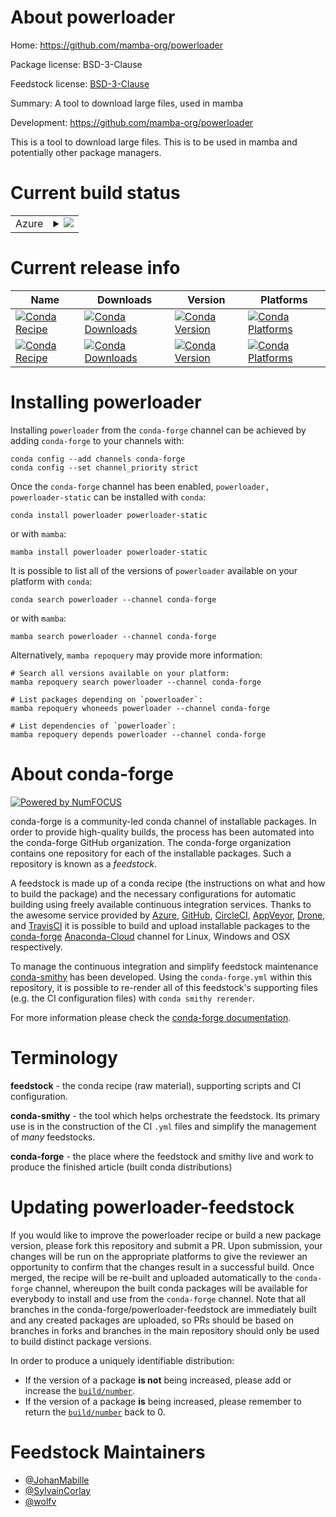 About powerloader
=================

Home: https://github.com/mamba-org/powerloader

Package license: BSD-3-Clause

Feedstock license: [BSD-3-Clause](https://github.com/conda-forge/powerloader-feedstock/blob/main/LICENSE.txt)

Summary: A tool to download large files, used in mamba

Development: https://github.com/mamba-org/powerloader

This is a tool to download large files. This is to be used in mamba and potentially other package managers.

Current build status
====================


<table>
    
  <tr>
    <td>Azure</td>
    <td>
      <details>
        <summary>
          <a href="https://dev.azure.com/conda-forge/feedstock-builds/_build/latest?definitionId=17160&branchName=main">
            <img src="https://dev.azure.com/conda-forge/feedstock-builds/_apis/build/status/powerloader-feedstock?branchName=main">
          </a>
        </summary>
        <table>
          <thead><tr><th>Variant</th><th>Status</th></tr></thead>
          <tbody><tr>
              <td>linux_64_openssl1.1.1</td>
              <td>
                <a href="https://dev.azure.com/conda-forge/feedstock-builds/_build/latest?definitionId=17160&branchName=main">
                  <img src="https://dev.azure.com/conda-forge/feedstock-builds/_apis/build/status/powerloader-feedstock?branchName=main&jobName=linux&configuration=linux_64_openssl1.1.1" alt="variant">
                </a>
              </td>
            </tr><tr>
              <td>linux_64_openssl3</td>
              <td>
                <a href="https://dev.azure.com/conda-forge/feedstock-builds/_build/latest?definitionId=17160&branchName=main">
                  <img src="https://dev.azure.com/conda-forge/feedstock-builds/_apis/build/status/powerloader-feedstock?branchName=main&jobName=linux&configuration=linux_64_openssl3" alt="variant">
                </a>
              </td>
            </tr><tr>
              <td>osx_64_openssl1.1.1</td>
              <td>
                <a href="https://dev.azure.com/conda-forge/feedstock-builds/_build/latest?definitionId=17160&branchName=main">
                  <img src="https://dev.azure.com/conda-forge/feedstock-builds/_apis/build/status/powerloader-feedstock?branchName=main&jobName=osx&configuration=osx_64_openssl1.1.1" alt="variant">
                </a>
              </td>
            </tr><tr>
              <td>osx_64_openssl3</td>
              <td>
                <a href="https://dev.azure.com/conda-forge/feedstock-builds/_build/latest?definitionId=17160&branchName=main">
                  <img src="https://dev.azure.com/conda-forge/feedstock-builds/_apis/build/status/powerloader-feedstock?branchName=main&jobName=osx&configuration=osx_64_openssl3" alt="variant">
                </a>
              </td>
            </tr><tr>
              <td>win_64_openssl1.1.1</td>
              <td>
                <a href="https://dev.azure.com/conda-forge/feedstock-builds/_build/latest?definitionId=17160&branchName=main">
                  <img src="https://dev.azure.com/conda-forge/feedstock-builds/_apis/build/status/powerloader-feedstock?branchName=main&jobName=win&configuration=win_64_openssl1.1.1" alt="variant">
                </a>
              </td>
            </tr><tr>
              <td>win_64_openssl3</td>
              <td>
                <a href="https://dev.azure.com/conda-forge/feedstock-builds/_build/latest?definitionId=17160&branchName=main">
                  <img src="https://dev.azure.com/conda-forge/feedstock-builds/_apis/build/status/powerloader-feedstock?branchName=main&jobName=win&configuration=win_64_openssl3" alt="variant">
                </a>
              </td>
            </tr>
          </tbody>
        </table>
      </details>
    </td>
  </tr>
</table>

Current release info
====================

| Name | Downloads | Version | Platforms |
| --- | --- | --- | --- |
| [![Conda Recipe](https://img.shields.io/badge/recipe-powerloader-green.svg)](https://anaconda.org/conda-forge/powerloader) | [![Conda Downloads](https://img.shields.io/conda/dn/conda-forge/powerloader.svg)](https://anaconda.org/conda-forge/powerloader) | [![Conda Version](https://img.shields.io/conda/vn/conda-forge/powerloader.svg)](https://anaconda.org/conda-forge/powerloader) | [![Conda Platforms](https://img.shields.io/conda/pn/conda-forge/powerloader.svg)](https://anaconda.org/conda-forge/powerloader) |
| [![Conda Recipe](https://img.shields.io/badge/recipe-powerloader--static-green.svg)](https://anaconda.org/conda-forge/powerloader-static) | [![Conda Downloads](https://img.shields.io/conda/dn/conda-forge/powerloader-static.svg)](https://anaconda.org/conda-forge/powerloader-static) | [![Conda Version](https://img.shields.io/conda/vn/conda-forge/powerloader-static.svg)](https://anaconda.org/conda-forge/powerloader-static) | [![Conda Platforms](https://img.shields.io/conda/pn/conda-forge/powerloader-static.svg)](https://anaconda.org/conda-forge/powerloader-static) |

Installing powerloader
======================

Installing `powerloader` from the `conda-forge` channel can be achieved by adding `conda-forge` to your channels with:

```
conda config --add channels conda-forge
conda config --set channel_priority strict
```

Once the `conda-forge` channel has been enabled, `powerloader, powerloader-static` can be installed with `conda`:

```
conda install powerloader powerloader-static
```

or with `mamba`:

```
mamba install powerloader powerloader-static
```

It is possible to list all of the versions of `powerloader` available on your platform with `conda`:

```
conda search powerloader --channel conda-forge
```

or with `mamba`:

```
mamba search powerloader --channel conda-forge
```

Alternatively, `mamba repoquery` may provide more information:

```
# Search all versions available on your platform:
mamba repoquery search powerloader --channel conda-forge

# List packages depending on `powerloader`:
mamba repoquery whoneeds powerloader --channel conda-forge

# List dependencies of `powerloader`:
mamba repoquery depends powerloader --channel conda-forge
```


About conda-forge
=================

[![Powered by
NumFOCUS](https://img.shields.io/badge/powered%20by-NumFOCUS-orange.svg?style=flat&colorA=E1523D&colorB=007D8A)](https://numfocus.org)

conda-forge is a community-led conda channel of installable packages.
In order to provide high-quality builds, the process has been automated into the
conda-forge GitHub organization. The conda-forge organization contains one repository
for each of the installable packages. Such a repository is known as a *feedstock*.

A feedstock is made up of a conda recipe (the instructions on what and how to build
the package) and the necessary configurations for automatic building using freely
available continuous integration services. Thanks to the awesome service provided by
[Azure](https://azure.microsoft.com/en-us/services/devops/), [GitHub](https://github.com/),
[CircleCI](https://circleci.com/), [AppVeyor](https://www.appveyor.com/),
[Drone](https://cloud.drone.io/welcome), and [TravisCI](https://travis-ci.com/)
it is possible to build and upload installable packages to the
[conda-forge](https://anaconda.org/conda-forge) [Anaconda-Cloud](https://anaconda.org/)
channel for Linux, Windows and OSX respectively.

To manage the continuous integration and simplify feedstock maintenance
[conda-smithy](https://github.com/conda-forge/conda-smithy) has been developed.
Using the ``conda-forge.yml`` within this repository, it is possible to re-render all of
this feedstock's supporting files (e.g. the CI configuration files) with ``conda smithy rerender``.

For more information please check the [conda-forge documentation](https://conda-forge.org/docs/).

Terminology
===========

**feedstock** - the conda recipe (raw material), supporting scripts and CI configuration.

**conda-smithy** - the tool which helps orchestrate the feedstock.
                   Its primary use is in the construction of the CI ``.yml`` files
                   and simplify the management of *many* feedstocks.

**conda-forge** - the place where the feedstock and smithy live and work to
                  produce the finished article (built conda distributions)


Updating powerloader-feedstock
==============================

If you would like to improve the powerloader recipe or build a new
package version, please fork this repository and submit a PR. Upon submission,
your changes will be run on the appropriate platforms to give the reviewer an
opportunity to confirm that the changes result in a successful build. Once
merged, the recipe will be re-built and uploaded automatically to the
`conda-forge` channel, whereupon the built conda packages will be available for
everybody to install and use from the `conda-forge` channel.
Note that all branches in the conda-forge/powerloader-feedstock are
immediately built and any created packages are uploaded, so PRs should be based
on branches in forks and branches in the main repository should only be used to
build distinct package versions.

In order to produce a uniquely identifiable distribution:
 * If the version of a package **is not** being increased, please add or increase
   the [``build/number``](https://docs.conda.io/projects/conda-build/en/latest/resources/define-metadata.html#build-number-and-string).
 * If the version of a package **is** being increased, please remember to return
   the [``build/number``](https://docs.conda.io/projects/conda-build/en/latest/resources/define-metadata.html#build-number-and-string)
   back to 0.

Feedstock Maintainers
=====================

* [@JohanMabille](https://github.com/JohanMabille/)
* [@SylvainCorlay](https://github.com/SylvainCorlay/)
* [@wolfv](https://github.com/wolfv/)

